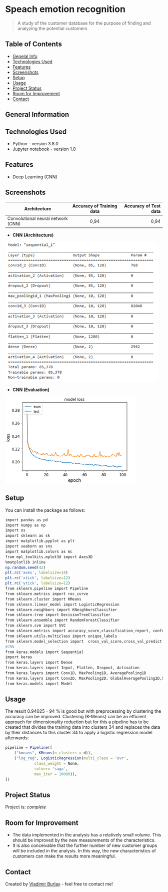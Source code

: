 # **Speach emotion recognition** 
 
> A study of the customer database for the purpose of finding and analyzing the potential customers

## Table of Contents
* [Genelal Info](#general-nformation)
* [Technologies Used](#technologies-used)
* [Features](#features)
* [Screenshots](#screenshots)
* [Setup](#setup)
* [Usage](#usage)
* [Project Status](#project-status)
* [Room for Improvement](#room-for-improvement)
* [Contact](#contact)


## General Information


## Technologies Used
- Python - version 3.8.0
- Jupyter notebook - version 1.0


## Features
- Deep Learning (CNN)

## Screenshots

| Architecture    |Accuracy of Training data   |Accuracy of Test data  |
|-----------|:-----:| -----:|
|Convolutional neural network (CNN) |  0,94     |   0,94    |


* **CNN (Architecture)**

![image3](https://github.com/vburlay/anw_feld_ba/raw/main/images/model.PNG ) 

* **CNN (Evaluation)**

![image4](https://github.com/vburlay/anw_feld_ba/raw/main/images/evaluation.PNG ) 


## Setup
You can install the package as follows:
```r
import pandas as pd
import numpy as np
import os
import sklearn as sk
import matplotlib.pyplot as plt
import seaborn as sns
import matplotlib.colors as mc
from mpl_toolkits.mplot3d import Axes3D
%matplotlib inline
np.random.seed(42)
plt.rc('axes', labelsize=14)
plt.rc('xtick', labelsize=12)
plt.rc('ytick', labelsize=12)
from sklearn.pipeline import Pipeline
from sklearn.metrics import roc_curve
from sklearn.cluster import KMeans
from sklearn.linear_model import LogisticRegression
from sklearn.neighbors import KNeighborsClassifier
from sklearn.tree import DecisionTreeClassifier
from sklearn.ensemble import RandomForestClassifier
from sklearn.svm import SVC
from sklearn.metrics import accuracy_score,classification_report, confusion_matrix
from sklearn.utils.multiclass import unique_labels
from sklearn.model_selection import  cross_val_score,cross_val_predict
#CNN
from keras.models import Sequential
import keras
from keras.layers import Dense
from keras.layers import Input, Flatten, Dropout, Activation
from keras.layers import Conv1D, MaxPooling1D, AveragePooling1D
from keras.layers import Conv2D, MaxPooling2D, GlobalAveragePooling2D,SpatialDropout1D
from keras.models import Model
```


## Usage
The result 0.94025 - 94 % is good but with preprocessing by clustering the accuracy can be improved. Clustering (K-Means) can be an efficient approach for dimensionality reduction but for this a pipeline has to be created that divides the training data into clusters 34 and replaces the data by their distances to this cluster 34 to apply a logistic regression model afterwards:
```r
pipeline = Pipeline([
    ("kmeans", KMeans(n_clusters = d)),
    ("log_reg", LogisticRegression(multi_class = 'ovr',
             class_weight = None, 
             solver= 'saga', 
             max_iter = 10000)),
])
```


## Project Status
Project is: _complete_ 


## Room for Improvement

- The data implemented in the analysis has a relatively small volume. This should be improved by the new measurements of the characteristics.
- It is also conceivable that the further number of new customer groups will be included in the analysis. In this way, the new characteristics of customers can make the results more meaningful.



## Contact
Created by [Vladimir Burlay](wladimir.burlay@gmail.com) - feel free to contact me!
